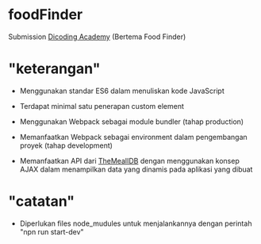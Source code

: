 # foodFinder

Submission [Dicoding Academy](https://www.dicoding.com/) (Bertema Food Finder)

# "keterangan"

- Menggunakan standar ES6 dalam menuliskan kode JavaScript

- Terdapat minimal satu penerapan custom element

- Menggunakan Webpack sebagai module bundler (tahap production)

- Memanfaatkan Webpack sebagai environment dalam pengembangan proyek (tahap development)

- Memanfaatkan API dari [TheMealIDB](https://www.themealdb.com/api.php) dengan menggunakan konsep AJAX dalam menampilkan data yang dinamis pada aplikasi yang dibuat

# "catatan"

- Diperlukan files node_mudules untuk menjalankannya dengan perintah "npn run start-dev"
